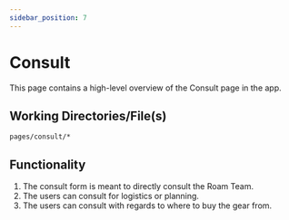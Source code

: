 ```yaml
---
sidebar_position: 7
---
```


# Consult

This page contains a high-level overview of the Consult page in the app.

## Working Directories/File(s)

```
pages/consult/*
```

## Functionality

1. The consult form is meant to directly consult the Roam Team.
2. The users can consult for logistics or planning.
3. The users can consult with regards to where to buy the gear from.
